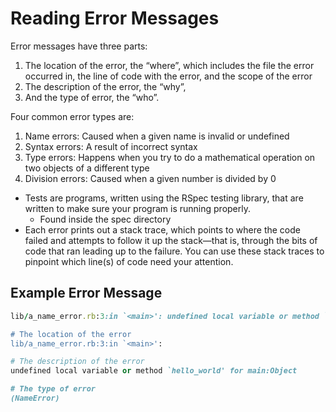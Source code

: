 # Reading Error Messages

Error messages have three parts:

1. The location of the error, the “where”, which includes the file the error occurred in, the line of code with the error, and the scope of the error
2. The description of the error, the “why”,
3. And the type of error, the “who”.

Four common error types are:

1. Name errors: Caused when a given name is invalid or undefined
2. Syntax errors: A result of incorrect syntax
3. Type errors: Happens when you try to do a mathematical operation on two objects of a different type
4. Division errors: Caused when a given number is divided by 0

- Tests are programs, written using the RSpec testing library, that are written to make sure your program is running properly.
  - Found inside the spec directory
- Each error prints out a stack trace, which points to where the code failed and attempts to follow it up the stack—that is, through the bits of code that ran leading up to the failure. You can use these stack traces to pinpoint which line(s) of code need your attention.

## Example Error Message

```ruby
lib/a_name_error.rb:3:in `<main>': undefined local variable or method `hello_world' for main:Object (NameError)

# The location of the error
lib/a_name_error.rb:3:in `<main>':

# The description of the error
undefined local variable or method `hello_world' for main:Object

# The type of error
(NameError)
```